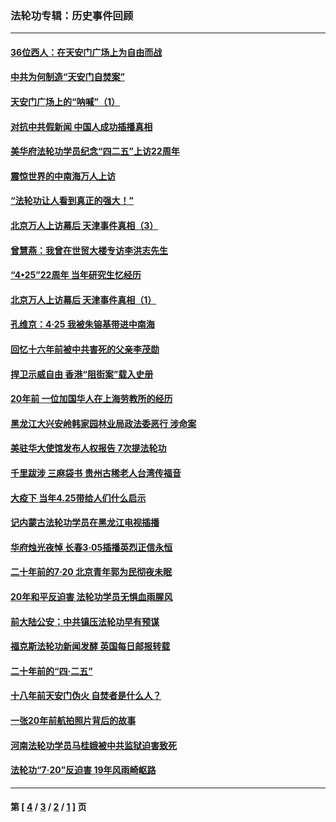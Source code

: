 ### 法轮功专辑：历史事件回顾
---
#### [36位西人：在天安门广场上为自由而战](../../pages/nf5793/n13390029.md?02070430) 
#### [中共为何制造“天安门自焚案”](../../pages/nf5793/n13183270.md?02070430) 
#### [天安门广场上的“呐喊”（1）](../../pages/nf5793/n13105277.md?02070430) 
#### [对抗中共假新闻 中国人成功插播真相](../../pages/nf5793/n12910618.md?02070430) 
#### [美华府法轮功学员纪念“四二五”上访22周年](../../pages/nf5793/n12904445.md?02070430) 
#### [震惊世界的中南海万人上访](../../pages/nf5793/n12903976.md?02070430) 
#### [“法轮功让人看到真正的强大！”](../../pages/nf5793/n12903195.md?02070430) 
#### [北京万人上访幕后 天津事件真相（3）](../../pages/nf5793/n12902807.md?02070430) 
#### [曾慧燕：我曾在世贸大楼专访李洪志先生](../../pages/nf5793/n12898729.md?02070430) 
#### [“4•25”22周年 当年研究生忆经历](../../pages/nf5793/n12894152.md?02070430) 
#### [北京万人上访幕后 天津事件真相（1）](../../pages/nf5793/n12885174.md?02070430) 
#### [孔维京：4·25 我被朱镕基带进中南海](../../pages/nf5793/n12864987.md?02070430) 
#### [回忆十六年前被中共害死的父亲李茂勋](../../pages/nf5793/n12880270.md?02070430) 
#### [捍卫示威自由 香港“阻街案”载入史册](../../pages/nf5793/n12811245.md?02070430) 
#### [20年前 一位加国华人在上海劳教所的经历](../../pages/nf5793/n12707932.md?02070430) 
#### [黑龙江大兴安岭韩家园林业局政法委恶行 涉命案](../../pages/nf5793/n12622815.md?02070430) 
#### [美驻华大使馆发布人权报告 7次提法轮功](../../pages/nf5793/n12520541.md?02070430) 
#### [千里跋涉 三麻袋书 贵州古稀老人台湾传福音](../../pages/nf5793/n12198750.md?02070430) 
#### [大疫下 当年4.25带给人们什么启示](../../pages/nf5793/n12058565.md?02070430) 
#### [记内蒙古法轮功学员在黑龙江电视插播](../../pages/nf5793/n11699194.md?02070430) 
#### [华府烛光夜悼 长春3·05插播英烈正信永恒](../../pages/nf5793/n11397432.md?02070430) 
#### [二十年前的7·20 北京青年郭为民彻夜未眠](../../pages/nf5793/n11354195.md?02070430) 
#### [20年和平反迫害 法轮功学员无惧血雨腥风](../../pages/nf5793/n11348279.md?02070430) 
#### [前大陆公安：中共镇压法轮功早有预谋](../../pages/nf5793/n11352168.md?02070430) 
#### [福克斯法轮功新闻发酵  英国每日邮报转载](../../pages/nf5793/n11285952.md?02070430) 
#### [二十年前的“四·二五”](../../pages/nf5793/n11207639.md?02070430) 
#### [十八年前天安门伪火 自焚者是什么人？](../../pages/nf5793/n10996556.md?02070430) 
#### [一张20年前航拍照片背后的故事](../../pages/nf5793/n10693797.md?02070430) 
#### [河南法轮功学员马桂娥被中共监狱迫害致死](../../pages/nf5793/n10684974.md?02070430) 
#### [法轮功“7‧20”反迫害 19年风雨崎岖路](../../pages/nf5793/n10570834.md?02070430) 

---
#### 第 [ [4](./4.md?02070430) / [3](./3.md?02070430) / [2](./2.md?02070430) / [1](./1.md?02070430) ] 页
